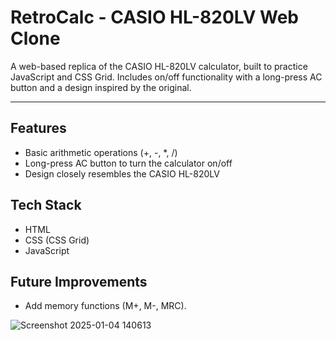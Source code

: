 # RetroCalc - CASIO HL-820LV Web Clone  
A web-based replica of the CASIO HL-820LV calculator, built to practice JavaScript and CSS Grid. Includes on/off functionality with a long-press AC button and a design inspired by the original.

-----------------------------------------------------------------------

## Features  
- Basic arithmetic operations (+, -, *, /)  
- Long-press AC button to turn the calculator on/off  
- Design closely resembles the CASIO HL-820LV  


## Tech Stack  
- HTML  
- CSS (CSS Grid)  
- JavaScript  


## Future Improvements  
- Add memory functions (M+, M-, MRC).  


![Screenshot 2025-01-04 140613](https://github.com/user-attachments/assets/39dccd89-4cf2-4d97-a379-787e75faf4ba)




